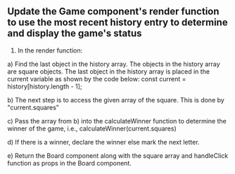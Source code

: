 
## Update the Game component's render function to use the most recent history entry to determine and display the game's status

1) In the render function:

a) Find the last object in the history array. The objects in the history array are square objects. The last object in the history array is placed in the current variable as shown by the code below:
   const current = history[history.length - 1];

b) The next step is to access the given array of the square. This is done by "current.squares" 

c) Pass the array from b) into the calculateWinner function to determine the winner of the game, i.e., calculateWinner(current.squares)

d) If there is a winner, declare the winner else mark the next letter.

e) Return the Board component along with the square array and handleClick function as props in the Board component.

